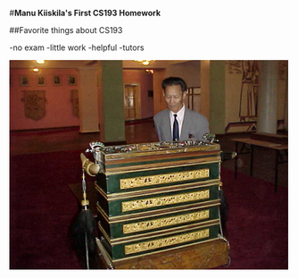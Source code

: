 #**Manu Kiiskila's First CS193 Homework**

##Favorite things about CS193

-no exam
-little work
-helpful
-tutors

![image](/OrdonMNT.png)


